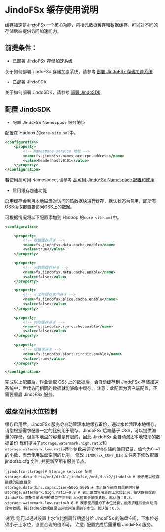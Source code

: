 # JindoFSx 缓存使用说明

缓存加速是JindoFSx一个核心功能，包括元数据缓存和数据缓存，可以对不同的存储后端提供访问加速能力。

## 前提条件：
* 已部署 JindoFSx 存储加速系统

关于如何部署 JindoFSx 存储加速系统，请参考 [部署 JindoFSx 存储加速系统](/docs/user/4.x/4.6.x/4.6.7/jindofsx/deploy/deploy_jindofsx.md)

* 已部署 JindoSDK

关于如何部署 JindoSDK，请参考 [部署 JindoSDK](/docs/user/4.x/4.6.x/4.6.7/jindofsx/deploy/deploy_jindosdk.md)

## 配置 JindoSDK

* 配置 JindoFSx Namespace 服务地址

配置在 Hadoop 的`core-site.xml`中。
```xml
<configuration>
    <property>
        <!-- Namespace service 地址 -->
        <name>fs.jindofsx.namespace.rpc.address</name>
        <value>headerhost:8101</value>
    </property>
</configuration>
```
若使用高可用 Namespace, 请参考 [高可用 JindoFSx Namespace 配置和使用](/docs/user/4.x/4.6.x/4.6.7/jindofsx/deploy/deploy_raft_ns.md)

* 启用缓存加速功能

启用缓存会利用本地磁盘对访问的热数据块进行缓存，默认状态为禁用，即所有OSS读取都直接访问OSS上的数据。

可根据情况将以下配置添加到 Hadoop 的`core-site.xml`中。
```xml
<configuration>

    <property>
        <!-- 数据缓存开关 -->
        <name>fs.jindofsx.data.cache.enable</name>
        <value>true</value>
    </property>

    <property>
        <!-- 元数据缓存开关 -->
        <name>fs.jindofsx.meta.cache.enable</name>
        <value>false</value>
    </property>

    <property>
        <!-- 小文件缓存优化开关 -->
        <name>fs.jindofsx.slice.cache.enable</name>
        <value>false</value>
    </property>

    <property>
        <!-- 内存缓存开关 -->
        <name>fs.jindofsx.ram.cache.enable</name>
        <value>false</value>
    </property>

    <property>
        <!-- 短路读开关 -->
        <name>fs.jindofsx.short.circuit.enable</name>
        <value>true</value>
    </property>

</configuration>
```

完成以上配置后，作业读取 OSS 上的数据后，会自动缓存到 JindoFSx 存储加速系统中，后续访问相同的数据就能够命中缓存。
注意：此配置为客户端配置，不需要重启 JindoFSx 服务。

## 磁盘空间水位控制
缓存启用后，JindoFSx 服务会自动管理本地缓存备份，通过水位清理本地缓存，请您根据需求配置一定的比例用于缓存。JindoFSx 后端基于 OSS，可以提供海量的存储，但是本地盘的容量是有限的，因此 JindoFSx 会自动淘汰本地较冷的数据备份
我们提供了`storage.watermark.high.ratio`和`storage.watermark.low.ratio`两个参数来调节本地存储的使用容量，值均为0～1的小数，表示使用磁盘空间的比例。
修改 `JINDOFSX_CONF_DIR` 文件夹下修改配置 jindofsx.cfg 文件, 并更新至所有服务节点。
```
[jindofsx-storage]# Storage service 配置
storage.data-dirs=/mnt/disk1/jindofsx,/mnt/disk2/jindofsx # 表示用以缓存数据的磁盘目录
storage.data-dirs.capacities=500G,500G # 表示每个磁盘目录的总容量
storage.watermark.high.ratio=0.8 # 表示磁盘使用量的上水位比例，每块数据盘的 JindoFSx 数据目录占用的磁盘空间到达上水位即会触发清理。默认值：0.8。
storage.watermark.low.ratio=0.6 # 表示使用量的下水位比例，触发清理后会自动清理冷数据，将JindoFS数据目录占用空间清理到下水位。默认值：0.6。
```

说明: 您可以通过设置上水位比例调节期望分给 JindoFSx 的磁盘空间，下水位必须小于上水位，设置合理的值即可。
注意: 配置完成后需重启 JindoFSx 服务。


